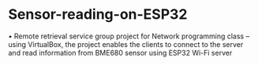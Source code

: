 # Sensor-reading-on-ESP32

•	Remote retrieval service group project for Network programming class – using VirtualBox, the project enables the clients to connect to the server and read information from BME680 sensor using ESP32 Wi-Fi server
